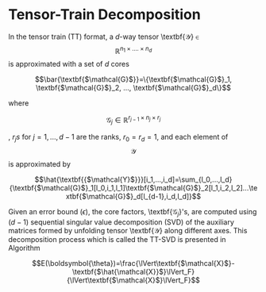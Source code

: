 # Tensor-Train Decomposition

In the tensor train (TT) format, a $d$-way tensor \textbf{$\mathcal{Y}$} $\in$ $$\mathbb{R}^{n_1\times .... \times n_d}$$ is approximated with a set of $d$ cores

$$\bar{\textbf{$\mathcal{G}$}}=\{\textbf{$\mathcal{G}$}_1, \textbf{$\mathcal{G}$}_2, ..., \textbf{$\mathcal{G}$}_d\}$$ 

where 

$$\textbf{$\mathcal{G}$}_j \in \mathbb{R}^{r_{j-1}\times n_j \times r_{j}}$$

, $r_js$ for $j=1,...,d-1$ are the ranks, $r_0=r_d=1$, and each element of $$\textbf{$\mathcal{Y}$}$$ is approximated by

$$\hat{\textbf{{$\mathcal{Y}$}}}[i_1,...,i_d]=\sum_{l_0,...,l_d} {\textbf{$\mathcal{G}$}_1[l_0,i_1,l_1]\textbf{$\mathcal{G}$}_2[l_1,i_2,l_2]...\textbf{$\mathcal{G}$}_d[l_{d-1},i_d,l_d]}$$

Given an error bound ($\epsilon$), the core factors, \textbf{$\mathcal{G}_j$}'s, are computed using ($d-1$) sequential singular value decomposition (SVD) of the auxiliary matrices formed by unfolding tensor \textbf{$\mathcal{Y}$} along different axes. This decomposition process which is called the TT-SVD is presented in Algorithm



$$E(\boldsymbol{\theta})=\frac{\lVert\textbf{$\mathcal{X}$}-\textbf{$\hat{\mathcal{X}}$}\lVert_F}{\lVert\textbf{$\mathcal{X}$}\lVert_F}$$
